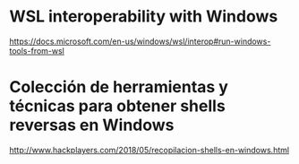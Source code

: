 # WSL interoperability with Windows
https://docs.microsoft.com/en-us/windows/wsl/interop#run-windows-tools-from-wsl

# Colección de herramientas y técnicas para obtener shells reversas en Windows
http://www.hackplayers.com/2018/05/recopilacion-shells-en-windows.html
